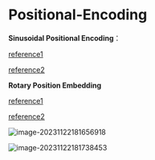 # Positional-Encoding

**Sinusoidal Positional Encoding**： 

[reference1](https://zhuanlan.zhihu.com/p/454482273)

[reference2](https://spaces.ac.cn/archives/8231)



**Rotary Position Embedding**

[reference1](https://spaces.ac.cn/archives/8265)

[reference2](https://blog.csdn.net/weixin_43646592/article/details/130924280)

![image-20231122181656918](.imgs\image-20231122181656918.png)

![image-20231122181738453](C:\Users\24198\AppData\Roaming\Typora\typora-user-images\image-20231122181738453.png)

